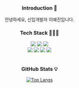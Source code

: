 <div align=center>



### Introduction 👋
안녕하세요, 신입개발자 이예진입니다.

### Tech Stack 👩🏻‍💻 

<img src="https://img.shields.io/badge/SPRING-6DB33F?style=for-the-badge&logo=spring&logoColor=white"/> <img src="https://img.shields.io/badge/SPRING BOOT-6DB33F?style=for-the-badge&logo=springboot&logoColor=white"/> <img src="https://img.shields.io/badge/Java-007396?style=for-the-badge&logo=JAVA&logoColor=white" /> <br />
<img src="https://img.shields.io/badge/REACT-20232a?style=for-the-badge&logo=react&logoColor=61DAFB"/> <img src="https://img.shields.io/badge/HTML-E34F26?style=for-the-badge&logo=html5&logoColor=white"/> <img src="https://img.shields.io/badge/JAVA SCRIPT-F7DF1E?style=for-the-badge&logo=javascript&logoColor=white"/> <img src="https://img.shields.io/badge/CSS-1572B6?style=for-the-badge&logo=css3&logoColor=white"/> 
<br />
<br />






### GitHub Stats 💡  <br />

[![Top Langs](https://github-readme-stats.vercel.app/api/top-langs/?username=yaejin12&layout=compact)](https://github.com/yaejin12/github-readme-stats)



</div>
